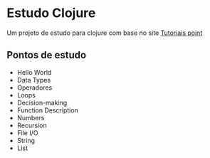 # Estudo Clojure

Um projeto de estudo para clojure com base no site [Tutoriais point](https://www.tutorialspoint.com/clojure/)

## Pontos de estudo
* Hello World
* Data Types
* Operadores
* Loops
* Decision-making
* Function Description
* Numbers
* Recursion
* File I/O
* String
* List